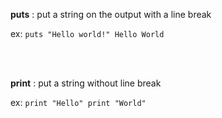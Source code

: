 **puts** : put a string on the output with a line break

ex: ```puts "Hello world!"
Hello World```

<br><br>

**print** : put a string without line break

ex: ```print "Hello"
print "World"```
